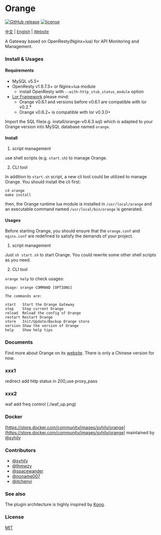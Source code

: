 # Orange

 [![GitHub release](https://img.shields.io/github/release/sumory/orange.svg)](https://github.com/sumory/orange/releases/latest) [![license](https://img.shields.io/github/license/sumory/orange.svg)](https://github.com/sumory/orange/blob/master/LICENSE)

<a href="./README_zh.md" style="font-size:13px">中文</a> | <a href="./README.md" style="font-size:13px">English</a> | <a href="http://orange.sumory.com" style="font-size:13px">Website</a>


A Gateway based on OpenResty(Nginx+lua) for API Monitoring and Management.


### Install & Usages

#### Requirements

- MySQL v5.5+
- OpenResty v1.9.7.3+ or Nginx+lua module
    - install OpenResty with `--with-http_stub_status_module` option
- [Lor Framework](https://github.com/sumory/lor) please mind:
    - Orange v0.6.1 and versions before v0.6.1 are compatible with lor v0.2.*
    - Orange v0.6.2+ is compatible with lor v0.3.0+

Import the SQL file(e.g. install/orange-v0.6.3.sql) which is adapted to your Orange version into MySQL database named `orange`.

#### Install

1) script management

use shell scripts (e.g. `start.sh`) to manage Orange.

2) CLI tool

In addition to `start.sh` script, a new cli tool could be utilized to manage Orange. You should install the cli first:

```
cd orange
make install
```

then, the Orange runtime lua module is installed in `/usr/local/orange` and an executable command named `/usr/local/bin/orange` is generated.

#### Usages

Before starting Orange, you should ensure that the `orange.conf` and `nginx.conf` are redefined to satisfy the demands of your project.

1) script management

Just `sh start.sh` to start Orange. You could rewrite some other shell scripts as you need.

2) CLI tool

`orange help` to check usages:

```shell
Usage: orange COMMAND [OPTIONS]

The commands are:

start   Start the Orange Gateway
stop    Stop current Orange
reload  Reload the config of Orange
restart Restart Orange
store   Init/Update/Backup Orange store
version Show the version of Orange
help    Show help tips
```


### Documents

Find more about Orange on its [website](http://orange.sumory.com/docs). There is only a Chinese version for now.

### xxx1
  redirect
  add http status in 200,use proxy_pass

### xxx2 
  waf add freq control (./waf_up.png)


### Docker

[https://store.docker.com/community/images/syhily/orange](https://store.docker.com/community/images/syhily/orange) maintained by [@syhily](https://github.com/syhily)


### Contributors

- [@syhily](https://github.com/syhily)
- [@lhmwzy](https://github.com/lhmwzy)
- [@spacewander](https://github.com/spacewander)
- [@noname007](https://github.com/noname007)
- [@itchenyi](https://github.com/itchenyi)

### See also

The plugin architecture is highly inspired by [Kong](https://github.com/Mashape/kong).


### License

[MIT](./LICENSE)
